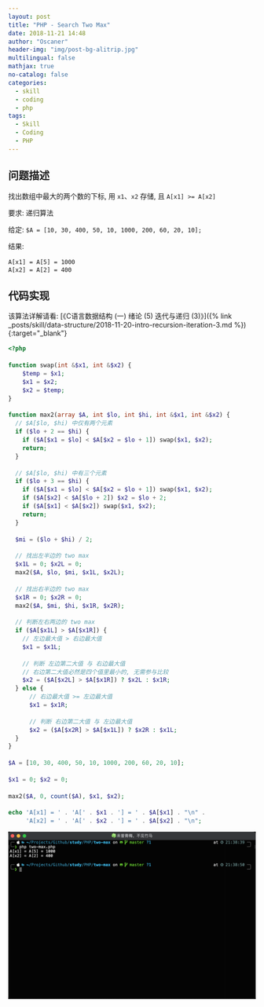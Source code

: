 ```yaml
---
layout: post
title: "PHP - Search Two Max"
date: 2018-11-21 14:48
author: "Oscaner"
header-img: "img/post-bg-alitrip.jpg"
multilingual: false
mathjax: true
no-catalog: false
categories:
  - skill
  - coding
  - php
tags:
  - Skill
  - Coding
  - PHP
---
```


## 问题描述

找出数组中最大的两个数的下标, 用 `x1`、`x2` 存储, 且 `A[x1] >= A[x2]`

要求: 递归算法

给定: `$A = [10, 30, 400, 50, 10, 1000, 200, 60, 20, 10];`

结果:

```
A[x1] = A[5] = 1000
A[x2] = A[2] = 400
```

## 代码实现


该算法详解请看: [《C语言数据结构 (一) 绪论 (5) 迭代与递归 (3)》]({% link _posts/skill/data-structure/2018-11-20-intro-recursion-iteration-3.md %}){:target="_blank"}

```php
<?php

function swap(int &$x1, int &$x2) {
    $temp = $x1;
    $x1 = $x2;
    $x2 = $temp;
}

function max2(array $A, int $lo, int $hi, int &$x1, int &$x2) {
  // $A[$lo, $hi) 中仅有两个元素
  if ($lo + 2 == $hi) {
    if ($A[$x1 = $lo] < $A[$x2 = $lo + 1]) swap($x1, $x2);
    return;
  }

  // $A[$lo, $hi) 中有三个元素
  if ($lo + 3 == $hi) {
    if ($A[$x1 = $lo] < $A[$x2 = $lo + 1]) swap($x1, $x2);
    if ($A[$x2] < $A[$lo + 2]) $x2 = $lo + 2;
    if ($A[$x1] < $A[$x2]) swap($x1, $x2);
    return;
  }

  $mi = ($lo + $hi) / 2;

  // 找出左半边的 two max
  $x1L = 0; $x2L = 0;
  max2($A, $lo, $mi, $x1L, $x2L);

  // 找出右半边的 two max
  $x1R = 0; $x2R = 0;
  max2($A, $mi, $hi, $x1R, $x2R);

  // 判断左右两边的 two max
  if ($A[$x1L] > $A[$x1R]) {
    // 左边最大值 > 右边最大值
    $x1 = $x1L;

    // 判断 左边第二大值 与 右边最大值
    // 右边第二大值必然是四个值里最小的, 无需参与比较
    $x2 = ($A[$x2L] > $A[$x1R]) ? $x2L : $x1R;
  } else {
      // 右边最大值 >= 左边最大值
      $x1 = $x1R;

      // 判断 右边第二大值 与 左边最大值
      $x2 = ($A[$x2R] > $A[$x1L]) ? $x2R : $x1L;
  }
}

$A = [10, 30, 400, 50, 10, 1000, 200, 60, 20, 10];

$x1 = 0; $x2 = 0;

max2($A, 0, count($A), $x1, $x2);

echo 'A[x1] = ' . 'A[' . $x1 . '] = ' . $A[$x1] . "\n" .
     'A[x2] = ' . 'A[' . $x2 . '] = ' . $A[$x2] . "\n";
```

![1.png](/img/in-post/skill/coding/post-php-two-max/1.png)
